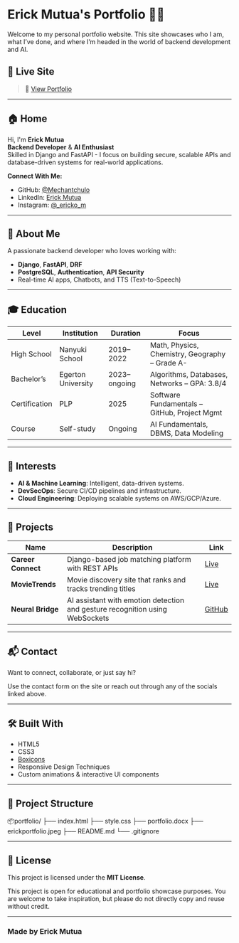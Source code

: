 # Erick Mutua's Portfolio 👨‍💻

Welcome to my personal portfolio website. This site showcases who I am, what I’ve done, and where I’m headed in the world of backend development and AI.

## 🔗 Live Site

> 🚀 [View Portfolio]([https://your-deployed-link.com](https://ericko-mini-portfolio.netlify.app/))  


---

## 🏠 Home

Hi, I'm **Erick Mutua**  
**Backend Developer** & **AI Enthusiast**  
Skilled in Django and FastAPI - I focus on building secure, scalable APIs and database-driven systems for real-world applications.

**Connect With Me:**
- GitHub: [@Mechantchulo](https://github.com/Mechantchulo)
- LinkedIn: [Erick Mutua](https://www.linkedin.com/in/erick-mutua-19a076303)
- Instagram: [@_ericko_m](https://www.instagram.com/_ericko_m/)

---

## 🙋 About Me

A passionate backend developer who loves working with:
- **Django**, **FastAPI**, **DRF**
- **PostgreSQL**, **Authentication**, **API Security**
- Real-time AI apps, Chatbots, and TTS (Text-to-Speech)

---

## 🎓 Education

| Level | Institution | Duration | Focus |
|-------|-------------|----------|-------|
| High School | Nanyuki School | 2019–2022 | Math, Physics, Chemistry, Geography – Grade A- |
| Bachelor’s | Egerton University | 2023–ongoing | Algorithms, Databases, Networks – GPA: 3.8/4 |
| Certification | PLP | 2025 | Software Fundamentals – GitHub, Project Mgmt |
| Course | Self-study | Ongoing | AI Fundamentals, DBMS, Data Modeling |

---

## 🧠 Interests

- **AI & Machine Learning**: Intelligent, data-driven systems.
- **DevSecOps**: Secure CI/CD pipelines and infrastructure.
- **Cloud Engineering**: Deploying scalable systems on AWS/GCP/Azure.

---

## 💼 Projects

| Name | Description | Link |
|------|-------------|------|
| **Career Connect** | Django-based job matching platform with REST APIs | [Live](https://nextrolejobs.netlify.app/) |
| **MovieTrends** | Movie discovery site that ranks and tracks trending titles | [Live](https://lmovietrends.netlify.app/) |
| **Neural Bridge** | AI assistant with emotion detection and gesture recognition using WebSockets | [GitHub](https://github.com/Mechantchulo/neural-bridge) |

---

## 📬 Contact

Want to connect, collaborate, or just say hi?

Use the contact form on the site or reach out through any of the socials linked above.

---

## 🛠️ Built With

- HTML5
- CSS3
- [Boxicons](https://boxicons.com/)
- Responsive Design Techniques
- Custom animations & interactive UI components

---

## 📁 Project Structure

📦portfolio/
├── index.html
├── style.css
├── portfolio.docx
├── erickportfolio.jpeg
├── README.md
└── .gitignore


---

## 📄 License

This project is licensed under the **MIT License**.

This project is open for educational and portfolio showcase purposes. You are welcome to take inspiration, but please do not directly copy and reuse without credit.


---

### Made by Erick Mutua

